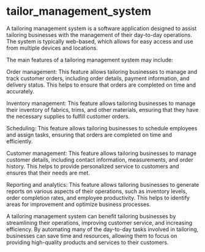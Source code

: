 ﻿# tailor_management_system
A tailoring management system is a software application designed to assist tailoring businesses with the management of their day-to-day operations. The system is typically web-based, which allows for easy access and use from multiple devices and locations.

The main features of a tailoring management system may include:

Order management: This feature allows tailoring businesses to manage and track customer orders, including order details, payment information, and delivery status. This helps to ensure that orders are completed on time and accurately.

Inventory management: This feature allows tailoring businesses to manage their inventory of fabrics, trims, and other materials, ensuring that they have the necessary supplies to fulfill customer orders.

Scheduling: This feature allows tailoring businesses to schedule employees and assign tasks, ensuring that orders are completed on time and efficiently.

Customer management: This feature allows tailoring businesses to manage customer details, including contact information, measurements, and order history. This helps to provide personalized service to customers and ensures that their needs are met.

Reporting and analytics: This feature allows tailoring businesses to generate reports on various aspects of their operations, such as inventory levels, order completion rates, and employee productivity. This helps to identify areas for improvement and optimize business processes.

A tailoring management system can benefit tailoring businesses by streamlining their operations, improving customer service, and increasing efficiency. By automating many of the day-to-day tasks involved in tailoring, businesses can save time and resources, allowing them to focus on providing high-quality products and services to their customers.
